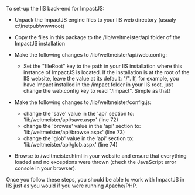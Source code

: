To set-up the IIS back-end for ImpactJS:

  * Unpack the ImpactJS engine files to your IIS web directory (usualy c:\inetpub\wwwroot)

  * Copy the files in this package to the /lib/weltmeister/api folder of the ImpactJS installation

  * Make the following changes to /lib/weltmeister/api/web.config:
    * Set the "fileRoot" key to the path in your IIS installation where this instance of ImpactJS is located. If the installation is at the root of the IIS website, leave the value at its default: "/". If, for example, you have Impact installed in the /impact folder in your IIS root, just change the web.config key to read "/impact". Simple as that!

  * Make the following changes to /lib/weltmeister/config.js:
    * change the 'save' value in the 'api' section to: 'lib/weltmeister/api/save.aspx' (line 72)
    * change the 'browse' value in the 'api' section to: 'lib/weltmeister/api/browse.aspx' (line 73)
    * change the 'glob' value in the 'api' section to: 'lib/weltmeister/api/glob.aspx' (line 74)

  * Browse to /weltmeister.html in your website and ensure that everything loaded and no exceptions were thrown (check the JavaScript error console in your browser).

Once you follow these steps, you should be able to work with ImpactJS in IIS
just as you would if you were running Apache/PHP.